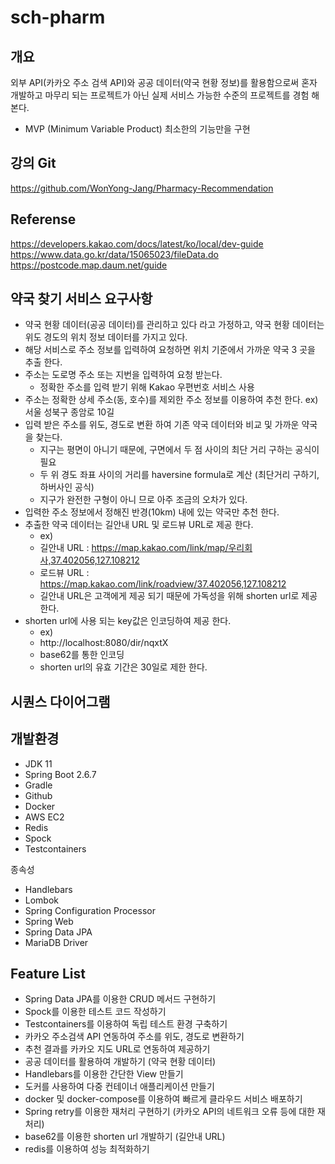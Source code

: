 # sch-pharm

## 개요
외부 API(카카오 주소 검색 API)와 공공 데이터(약국 현황 정보)를 활용함으로써 혼자 개발하고 마무리 되는 프로젝트가 아닌 실제 서비스 가능한 수준의 프로젝트를 경험 해본다.
- MVP (Minimum Variable Product) 최소한의 기능만을 구현

## 강의 Git
https://github.com/WonYong-Jang/Pharmacy-Recommendation

## Referense
https://developers.kakao.com/docs/latest/ko/local/dev-guide
https://www.data.go.kr/data/15065023/fileData.do
https://postcode.map.daum.net/guide

## 약국 찾기 서비스 요구사항
- 약국 현황 데이터(공공 데이터)를 관리하고 있다 라고 가정하고, 약국 현황 데이터는 위도 경도의 위치 정보 데이터를 가지고 있다.
- 해당 서비스로 주소 정보를 입력하여 요청하면 위치 기준에서 가까운 약국 3 곳을 추출 한다.
- 주소는 도로명 주소 또는 지번을 입력하여 요청 받는다.
    - 정확한 주소를 입력 받기 위해 Kakao 우편번호 서비스 사용
- 주소는 정확한 상세 주소(동, 호수)를 제외한 주소 정보를 이용하여 추천 한다. ex) 서울 성북구 종암로 10길
- 입력 받은 주소를 위도, 경도로 변환 하여 기존 약국 데이터와 비교 및 가까운 약국을 찾는다.
    - 지구는 평면이 아니기 때문에, 구면에서 두 점 사이의 최단 거리 구하는 공식이 필요
    - 두 위 경도 좌표 사이의 거리를 haversine formula로 계산 (최단거리 구하기, 하버사인 공식)
    - 지구가 완전한 구형이 아니 므로 아주 조금의 오차가 있다.
- 입력한 주소 정보에서 정해진 반경(10km) 내에 있는 약국만 추천 한다.
- 추출한 약국 데이터는 길안내 URL 및 로드뷰 URL로 제공 한다.
    - ex)
    - 길안내 URL : https://map.kakao.com/link/map/우리회사,37.402056,127.108212
    - 로드뷰 URL : https://map.kakao.com/link/roadview/37.402056,127.108212
    - 길안내 URL은 고객에게 제공 되기 때문에 가독성을 위해 shorten url로 제공 한다.
- shorten url에 사용 되는 key값은 인코딩하여 제공 한다.
    - ex)
    - http://localhost:8080/dir/nqxtX
    - base62를 통한 인코딩
    - shorten url의 유효 기간은 30일로 제한 한다.

## 시퀀스 다이어그램

## 개발환경
- JDK 11
- Spring Boot 2.6.7
- Gradle
- Github
- Docker
- AWS EC2
- Redis
- Spock
- Testcontainers

종속성
- Handlebars
- Lombok
- Spring Configuration Processor
- Spring Web
- Spring Data JPA
- MariaDB Driver


## Feature List
- Spring Data JPA를 이용한 CRUD 메서드 구현하기
- Spock를 이용한 테스트 코드 작성하기
- Testcontainers를 이용하여 독립 테스트 환경 구축하기
- 카카오 주소검색 API 연동하여 주소를 위도, 경도로 변환하기
- 추천 결과를 카카오 지도 URL로 연동하여 제공하기
- 공공 데이터를 활용하여 개발하기 (약국 현황 데이터)
- Handlebars를 이용한 간단한 View 만들기
- 도커를 사용하여 다중 컨테이너 애플리케이션 만들기
- docker 및 docker-compose를 이용하여 빠르게 클라우드 서비스 배포하기
- Spring retry를 이용한 재처리 구현하기 (카카오 API의 네트워크 오류 등에 대한 재처리)
- base62를 이용한 shorten url 개발하기 (길안내 URL)
- redis를 이용하여 성능 최적화하기

